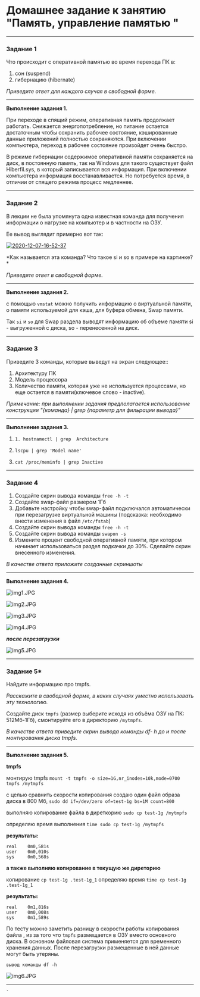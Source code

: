 # Домашнее задание к занятию "Память, управление памятью "

---

### Задание 1

Что происходит с оперативной памятью во время перехода ПК в:
1) сон (suspend)
2) гибернацию (hibernate)

*Приведите ответ для каждого случая в свободной форме.*

---

**Выполнение задания 1.**

При переходе в спящий режим, оперативная память продолжает работать. Снижается энергопотребление, но питание остается достаточным чтобы сохранить рабочее состояние, кэшированные данные приложений полностью сохраняются. При включении компьютера, переход в рабочее состояние произойдет очень быстро.


В режиме гибернации содержимое оперативной памяти сохраняется на диск, в постоянную память, так на Windows для такого существует файл Hiberfil.sys, в который записывается вся информация. При включении компьютера информация восстанавливается. Но потребуется время, в отличии от спящего режима процесс медленнее.



---

### Задание 2

В лекции не была упомянута одна известная команда для получения информации о нагрузке на компьютер и в частности  на ОЗУ.

Ее вывод выглядит примерно вот так:

<a href="https://imgbb.com/"><img src="https://i.ibb.co/7Q16Chb/2020-12-07-16-52-37.png" alt="2020-12-07-16-52-37" border="0"></a>

*Как называется эта команда? Что такое si и so  в примере на картинке? *

*Приведите ответ в свободной форме.*

---

**Выполнение задания 2.**

с помощью `vmstat`  можно получить информацию  о виртуальной памяти, о памяти используемой для кэша, для буфера обмена, Swap памяти. 

Так `si` и `so` для Swap раздела выводят информацию об объеме памяти si - выгруженной с диска, so - перенесенной на диск.



---

### Задание 3

Приведите 3 команды, которые выведут на экран следующее::

1) Архитектуру ПК
2) Модель процессора
3) Количество памяти, которая уже не используется процессами, но еще остается в памяти(ключевое слово - inactive).

*Примечание: при выполнении задания предполагается использование конструкции "{команда} | grep {параметр для фильрации вывода}"*

---

**Выполнение задания 3.**

1. `1. hostnamectl | grep  Architecture`

2. `lscpu | grep 'Model name'`

3. `cat /proc/meminfo | grep Inactive`


---

### Задание 4

1) Создайте скрин вывода команды `free -h -t`
2) Создайте swap-файл размером 1Гб
3) Добавьте настройку чтобы swap-файл подключался автоматически при перезагрузке виртуальной машины (подсказка: необходимо внести изменения в файл `/etc/fstab`)
4) Создайте скрин вывода команды `free -h -t`
5) Создайте скрин вывода команды `swapon -s`
6) Измените процент свободной оперативной памяти, при котором начинает использоваться раздел подкачки до 30%. Сделайте скрин внесенного изменения.


*В качестве ответа приложите созданные скриншоты*

---

**Выполнение задания 4.**


![img1.JPG](https://github.com/elekpow/netology/blob/main/os-linux/images/img1.jpg)

![img2.JPG](https://github.com/elekpow/netology/blob/main/os-linux/images/img2.jpg)

![img3.JPG](https://github.com/elekpow/netology/blob/main/os-linux/images/img3.jpg)

![img4.JPG](https://github.com/elekpow/netology/blob/main/os-linux/images/img4.jpg)

***после перезагрузки***

![img5.JPG](https://github.com/elekpow/netology/blob/main/os-linux/images/img5.jpg)

---


### Задание 5*

Найдите информацию про tmpfs.

*Расскажите в свободной форме, в каких случаях уместно использовать эту технологию.*

Создайте диск `tmpfs` (размер выберите исходя из объёма ОЗУ на ПК: 512Мб-1Гб), смонтируйте его в директорию `/mytmpfs`.

*В качестве ответа приведите скрин вывода команды df- h до и после монтирования диска tmpfs.*


---

**Выполнение задания 5.**

**tmpfs**

 монтирую tmpfs `mount -t tmpfs -o size=1G,nr_inodes=10k,mode=0700 tmpfs /mytmpfs`

с целью сравнить скорости копирования  создаю один файл образа диска в 800 Мб,  `sudo dd if=/dev/zero of=test-1g bs=1M count=800`


выполняю копирование файла в диреткорию `sudo cp test-1g /mytmpfs `

определяю время выполнения `time sudo cp test-1g /mytmpfs`


**результаты:**

```
real    0m0,581s
user    0m0,010s
sys     0m0,568s
```

**а также выполняю копирование в текущую же диреторию**

копирование `cp test-1g .test-1g_1`
определяю время `time cp test-1g .test-1g_1`

**результаты:**

```
real    0m1,816s
user    0m0,008s
sys     0m1,589s
```

По тесту можно заметить разницу в скорости работы копирования файла , из за того что `tmpfs` размещается в ОЗУ вместо основного диска. 
В основном файловая система применяется для временного хранения данных. После перезагрузки размещенные в ней данные могут быть утеряны.



`вывод команды df -h`

![img6.JPG](https://github.com/elekpow/netology/blob/main/os-linux/images/img6.jpg)

---
    `
